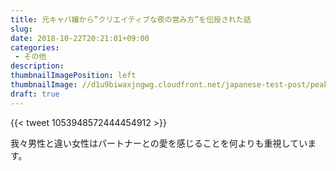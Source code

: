 ```yaml
---
title: 元キャバ嬢から”クリエイティブな夜の営み方”を伝授された話
slug: 
date: 2018-10-22T20:21:01+09:00
categories: 
 - その他
description: 
thumbnailImagePosition: left
thumbnailImage: //d1u9biwaxjngwg.cloudfront.net/japanese-test-post/peak-140.jpg
draft: true
---
```


<!--more-->

{{< tweet 1053948572444454912 >}}
&nbsp;

我々男性と違い女性はパートナーとの愛を感じることを何よりも重視しています。

&nbsp;

&nbsp;

